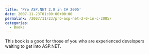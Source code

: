 ```yaml
---
title: 'Pro ASP.NET 2.0 in C# 2005'
date: 2007-11-23T01:00:00+00:00
permalink: /2007/11/23/pro-asp-net-2-0-in-c-2005/
categories:
  - Books
---
```

This book is a good for those of you who are experienced developers waiting to get into ASP.NET.
